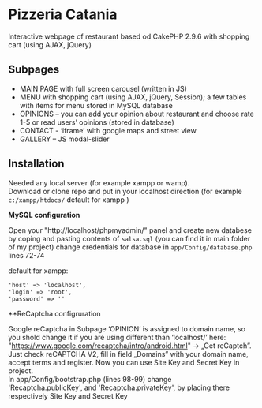 # Pizzeria Catania

Interactive webpage of restaurant based od CakePHP 2.9.6
with shopping cart (using AJAX, jQuery)

## Subpages

*	MAIN PAGE with full screen carousel (written in JS)
*	MENU with shopping cart (using AJAX, jQuery, Session); a few tables with items for menu stored in MySQL database
*	OPINIONS – you can add your opinion about restaurant and choose rate 1-5 or read users’ opinions (stored in database)
*	CONTACT -  ‘iframe’ with  google maps and street view
*	GALLERY – JS modal-slider

## Installation


Needed any local server (for example xampp or wamp).  
Download or clone repo and put in your localhost direction 
(for example `c:/xampp/htdocs/` default for xampp )


**MySQL configuration**   

Open your "http://localhost/phpmyadmin/" panel and create new databese by coping and pasting contents of `salsa.sql` (you can find it in main folder of my project)
change credentials for database in ```app/Config/database.php``` lines 72-74

default for xampp: 
```
'host' => 'localhost',
'login' => 'root',
'password' => ''
```

**ReCaptcha configruration

Google reCaptcha in Subpage ‘OPINION’ is assigned to domain name, so you shold change it if you are using different than ‘localhost/’ here: 
"https://www.google.com/recaptcha/intro/android.html" -> „Get reCaptch”.  
Just check reCAPTCHA V2, fill in field „Domains”  with your domain name, accept terms and register.
Now you can use Site Key and Secret Key in project.  
In app/Config/bootstrap.php (lines 98-99) change  
'Recaptcha.publicKey', and 'Recaptcha.privateKey', by placing there respectively Site Key and Secret Key

